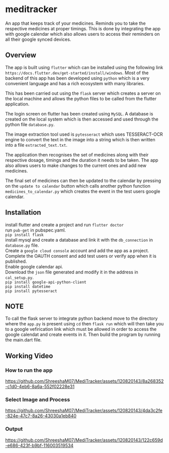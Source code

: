# meditracker

An app that keeps track of your medicines. Reminds you to take the respective medicines at proper timings.
This is done by integrating the app with google calendar which also allows users to access their reminders
on all their google synced devices.


## Overview

The app is built using `flutter` which can be installed using the following link 
`https://docs.flutter.dev/get-started/install/windows`. Most of the backend of this app
has been developed using `python` which is a very  convenient language and has 
a rich ecosystem with many libraries.

This has been carried out using the `flask` server which creates a server on the local
machine and allows the python files to be called from the flutter application.

The login screen on flutter has been created using `MySQL`. A database is created on the 
local system which is then accessed and used through the python file `database.py`.

The image extraction tool used is `pytesseract` which uses TESSERACT-OCR engine to convert
the text in the image into a string which is then written into a file `extracted_text.txt`.

The application then recognises the set of medicines along with their respective dosage, timings 
and the duration it needs to be taken. The app also allows users to make changes to the current ones
and add new medicines.

The final set of medicines can then be updated to the calendar by pressing on the `update to calendar`
button which calls another python function `medicines_to_calendar.py` which creates the event in the
test users google calendar.

## Installation

install flutter and create a project and run `flutter doctor`  
run `pub-get` in pubspec.yaml.  
`pip install flask`  
install mysql and create a database and link it with the `db_connection` in `database.py` file.  
Create a `google cloud console` account and add the app as a project.  
Complete the OAUTH consent and add test users or verify app when it is published.  
Enable google calendar api.  
Download the `json` file generated and modify it in the address in `cal_setup.py`.  
`pip install google-api-python-client`  
`pip install datetime`  
`pip install pytesseract`  

## NOTE

To call the flask server to integrate python backend move to the directory where the `app.py` is present using `cd`
then `flask run` which will then take you to a google vefirication link which must be allowed in order to access the
google calendat and create events in it. Then build the program by running the main.dart file.

## Working Video

### How to run the app

https://github.com/ShreeshaM07/MediTracker/assets/120820143/8a268352-c1d0-4eb6-8a6a-552f02228e31

### Select Image and Process


https://github.com/ShreeshaM07/MediTracker/assets/120820143/4da3c2fe-824e-47c7-8a26-43030a1eb840

### Output

https://github.com/ShreeshaM07/MediTracker/assets/120820143/122c659d-e686-423f-b9bf-116003519534



